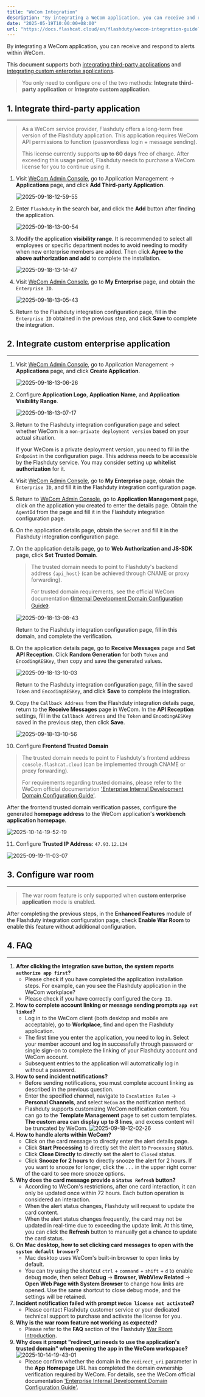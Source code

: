 ```yaml
---
title: "WeCom Integration"
description: "By integrating a WeCom application, you can receive and respond to alerts within WeCom."
date: "2025-05-19T10:00:00+08:00"
url: "https://docs.flashcat.cloud/en/flashduty/wecom-integration-guide?nav=01JCQ7A4N4WRWNXW8EWEHXCMF5"
---
```


By integrating a WeCom application, you can receive and respond to alerts within WeCom.

This document supports both [integrating third-party applications](#third-party) and [integrating custom enterprise applications](#self).


> You only need to configure one of the two methods: **Integrate third-party application** or **Integrate custom application**.

<span id="third-party"></span>

## 1. Integrate third-party application

---

> As a WeCom service provider, Flashduty offers a long-term free version of the Flashduty application. This application requires WeCom API permissions to function (passwordless login + message sending).
>
> This license currently supports **up to 60 days** free of charge. After exceeding this usage period, Flashduty needs to purchase a WeCom license for you to continue using it.

1. Visit [WeCom Admin Console](https://work.weixin.qq.com/wework_admin/frame#apps), go to Application Management → **Applications** page, and click **Add Third-party Application**.

   ![2025-09-18-12-59-55](https://docs-cdn.flashcat.cloud/images/png/783157a331b4b1246c1941dc53874d27.png)

2. Enter `Flashduty` in the search bar, and click the **Add** button after finding the application.

   ![2025-09-18-13-00-54](https://docs-cdn.flashcat.cloud/images/png/2b36bb53b8a6de1738a626ad00c5fd6e.png)

3. Modify the application **visibility range**. It is recommended to select all employees or specific department nodes to avoid needing to modify when new enterprise members are added. Then click **Agree to the above authorization and add** to complete the installation.

   ![2025-09-18-13-14-47](https://docs-cdn.flashcat.cloud/images/png/4e1bd7ecaedc799ca0a2889f59cf8c00.png)

4. Visit [WeCom Admin Console](https://work.weixin.qq.com/wework_admin/frame#apps), go to **My Enterprise** page, and obtain the `Enterprise ID`.

   ![2025-09-18-13-05-43](https://docs-cdn.flashcat.cloud/images/png/11887f4892a2ed05ee13efdca936845f.png)

5. Return to the Flashduty integration configuration page, fill in the `Enterprise ID` obtained in the previous step, and click **Save** to complete the integration.

<span id="self"></span>

## 2. Integrate custom enterprise application

---

1. Visit [WeCom Admin Console](https://work.weixin.qq.com/wework_admin/frame#apps), go to Application Management → **Applications** page, and click **Create Application**.

   ![2025-09-18-13-06-26](https://docs-cdn.flashcat.cloud/images/png/166b4c18de5677d1fd686a5953dda6a7.png)

2. Configure **Application Logo**, **Application Name**, and **Application Visibility Range**.

   ![2025-09-18-13-07-17](https://docs-cdn.flashcat.cloud/images/png/c0373856679ae5a37d13dd36562f0c61.png)

3. Return to the Flashduty integration configuration page and select whether WeCom is a `non-private deployment version` based on your actual situation.

   If your WeCom is a private deployment version, you need to fill in the `Endpoint` in the configuration page. This address needs to be accessible by the Flashduty service. You may consider setting up **whitelist authorization** for it.

4. Visit [WeCom Admin Console](https://work.weixin.qq.com/wework_admin/frame#apps), go to **My Enterprise** page, obtain the `Enterprise ID`, and fill it in the Flashduty integration configuration page.

5. Return to [WeCom Admin Console](https://work.weixin.qq.com/wework_admin/frame#apps), go to **Application Management** page, click on the application you created to enter the details page. Obtain the `AgentId` from the page and fill it in the Flashduty integration configuration page.

6. On the application details page, obtain the `Secret` and fill it in the Flashduty integration configuration page.

7. On the application details page, go to **Web Authorization and JS-SDK** page, click **Set Trusted Domain**.

   > The trusted domain needs to point to Flashduty's backend address `{api_host}` (can be achieved through CNAME or proxy forwarding).
   >
   > For trusted domain requirements, see the official WeCom documentation [《Internal Development Domain Configuration Guide》](https://open.work.weixin.qq.com/wwopen/common/readDocument/40754).

   ![2025-09-18-13-08-43](https://docs-cdn.flashcat.cloud/images/png/8509e75449c933c3f750c93ce621e641.png)

   Return to the Flashduty integration configuration page, fill in this domain, and complete the verification.

8. On the application details page, go to **Receive Messages** page and **Set API Reception**. Click **Random Generation** for both `Token` and `EncodingAESKey`, then copy and save the generated values.

   ![2025-09-18-13-10-03](https://docs-cdn.flashcat.cloud/images/png/ced9137a2fe74afa34d118ce279579e2.png)

   Return to the Flashduty integration configuration page, fill in the saved `Token` and `EncodingAESKey`, and click **Save** to complete the integration.

9. Copy the `Callback Address` from the Flashduty integration details page, return to the **Receive Messages** page in WeCom. In the **API Reception** settings, fill in the `Callback Address` and the `Token` and `EncodingAESKey` saved in the previous step, then click **Save**.

   ![2025-09-18-13-10-56](https://docs-cdn.flashcat.cloud/images/png/9a1bee272010ceaa38d2f39025215379.png)


10. Configure **Frontend Trusted Domain**

   > The trusted domain needs to point to Flashduty's frontend address `console.flashcat.cloud` (can be implemented through CNAME or proxy forwarding).
   >
   > For requirements regarding trusted domains, please refer to the WeCom official documentation ['Enterprise Internal Development Domain Configuration Guide'](https://open.work.weixin.qq.com/wwopen/common/readDocument/40754).

   After the frontend trusted domain verification passes, configure the generated **homepage address** to the WeCom application's **workbench application homepage**.

   ![2025-10-14-19-52-19](https://docs-cdn.flashcat.cloud/images/png/cfd963b52a332082fc46ae12021ae73d.png)

11. Configure **Trusted IP Address**: `47.93.12.134`

   ![2025-09-19-11-03-07](https://docs-cdn.flashcat.cloud/images/png/40ee9fe1bea9d2ad1da3180517c45dc7.png)

## 3. Configure war room

---

> The war room feature is only supported when **custom enterprise application** mode is enabled.

After completing the previous steps, in the **Enhanced Features** module of the Flashduty integration configuration page, check **Enable War Room** to enable this feature without additional configuration.

## 4. FAQ

---

1. **After clicking the integration save button, the system reports `authorize app first`?**
   - Please check if you have completed the application installation steps. For example, can you see the Flashduty application in the WeCom workplace?
   - Please check if you have correctly configured the `Corp ID`.
2. **How to complete account linking or message sending prompts `app not linked`?**
   - Log in to the WeCom client (both desktop and mobile are acceptable), go to **Workplace**, find and open the Flashduty application.
   - The first time you enter the application, you need to log in. Select your member account and log in successfully through password or single sign-on to complete the linking of your Flashduty account and WeCom account.
   - Subsequent entries to the application will automatically log in without a password.
3. **How to send incident notifications?**
   - Before sending notifications, you must complete account linking as described in the previous question.
   - Enter the specified channel, navigate to `Escalation Rules` → **Personal Channels**, and select `WeCom` as the notification method.
   - Flashduty supports customizing WeCom notification content. You can go to the **Template Management** page to set custom templates. **The custom area can display up to 8 lines**, and excess content will be truncated by WeCom.
  ![2025-09-18-12-02-26](https://docs-cdn.flashcat.cloud/images/png/9cb6a325b4b16875fec3e0c5054be25b.png)
4. **How to handle alerts within WeCom?**
   - Click on the card message to directly enter the alert details page.
   - Click **Start Processing** to directly set the alert to `Processing` status.
   - Click **Close Directly** to directly set the alert to `Closed` status.
   - Click **Snooze for 2 hours** to directly snooze the alert for 2 hours. If you want to snooze for longer, click the `...` in the upper right corner of the card to see more snooze options.
5. **Why does the card message provide a `Status Refresh` button?**
   - According to WeCom's restrictions, after one card interaction, it can only be updated once within 72 hours. Each button operation is considered an interaction.
   - When the alert status changes, Flashduty will request to update the card content.
   - When the alert status changes frequently, the card may not be updated in real-time due to exceeding the update limit. At this time, you can click the **Refresh** button to manually get a chance to update the card status.
6. **On Mac desktop, how to set clicking card messages to open with the `system default browser`?**
   - Mac desktop uses WeCom's built-in browser to open links by default.
   - You can try using the shortcut `ctrl` + `command` + `shift` + `d` to enable debug mode, then select **Debug** → **Browser, WebView Related** → **Open Web Page with System Browser** to change how links are opened. Use the same shortcut to close debug mode, and the settings will be retained.
7. **Incident notification failed with prompt `WeCom license not activated`?**
   - Please contact Flashduty customer service or your dedicated technical support to purchase and activate the license for you.
8. **Why is the war room feature not working as expected?**
   - Please refer to the **FAQ** section of the Flashduty [War Room Introduction](https://docs.flashcat.cloud/en/flashduty/war-room?nav=01JCQ7A4N4WRWNXW8EWEHXCMF5).
9. **Why does it prompt "redirect_uri needs to use the application's trusted domain" when opening the app in the WeCom workspace?**
![2025-10-14-19-43-01](https://docs-cdn.flashcat.cloud/images/png/4f7c73c4224f80ba47b0f83d45b5e780.png)
   - Please confirm whether the domain in the `redirect_uri` parameter in the **App Homepage** URL has completed the domain ownership verification required by WeCom. For details, see the WeCom official documentation ['Enterprise Internal Development Domain Configuration Guide'](https://open.work.weixin.qq.com/wwopen/common/readDocument/40754).